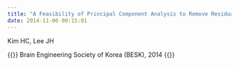 ```yaml
---
title: "A Feasibility of Principal Component Analysis to Remove Residual Artifacts in EEG Data Acquired with fMRI Data"
date: 2014-11-06 00:15:01
---
```


Kim HC, Lee JH

{{<format bright-green>}}
Brain Engineering Society of Korea (BESK), 2014
{{</format>}}